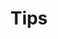 ---
title : "Tips"
layout : category-archive
category: Tips
permalink : /tips/
author profile : true
sidebar_main : true
---
